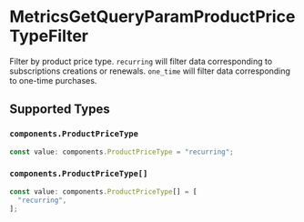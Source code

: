 # MetricsGetQueryParamProductPriceTypeFilter

Filter by product price type. `recurring` will filter data corresponding to subscriptions creations or renewals. `one_time` will filter data corresponding to one-time purchases.


## Supported Types

### `components.ProductPriceType`

```typescript
const value: components.ProductPriceType = "recurring";
```

### `components.ProductPriceType[]`

```typescript
const value: components.ProductPriceType[] = [
  "recurring",
];
```

